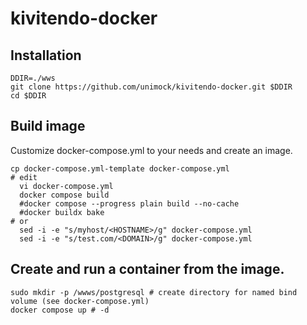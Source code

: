 # kivitendo-docker

## Installation

```
DDIR=./wws
git clone https://github.com/unimock/kivitendo-docker.git $DDIR
cd $DDIR
```

## Build image
Customize docker-compose.yml to your needs and create an image. 

```
cp docker-compose.yml-template docker-compose.yml
# edit
  vi docker-compose.yml
  docker compose build
  #docker compose --progress plain build --no-cache
  #docker buildx bake 
# or
  sed -i -e "s/myhost/<HOSTNAME>/g" docker-compose.yml
  sed -i -e "s/test.com/<DOMAIN>/g" docker-compose.yml

```

## Create and run a container from the image.
```
sudo mkdir -p /wwws/postgresql # create directory for named bind volume (see docker-compose.yml)
docker compose up # -d
```


